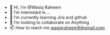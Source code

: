 - 👋 Hi, I’m @Wasiq Raheem
- 👀 I’m interested in....
- 🌱 I’m currently learning Jira and github
- 💞️ I’m looking to collaborate on Anything 
- 📫 How to reach me wasiqraheem6@gmail.com

<!---
Wasiiiq/Wasiiiq is a ✨ special ✨ repository because its `README.md` (this file) appears on your GitHub profile.
You can click the Preview link to take a look at your changes.
--->
